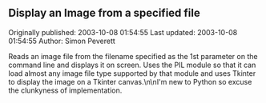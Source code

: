 ## Display an Image from a specified file

Originally published: 2003-10-08 01:54:55
Last updated: 2003-10-08 01:54:55
Author: Simon Peverett

Reads an image file from the filename specified as the 1st parameter on the command line and displays it on screen. Uses the PIL module so that it can load almost any image file type supported by that module and uses Tkinter to display the image on a Tkinter canvas.\n\nI'm new to Python so excuse the clunkyness of implementation.